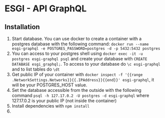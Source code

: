 # ESGI - API GraphQL

## Installation

1. Start database. You can use docker to create a container with a postgres database with the following command: `docker run --name esgi-graphql -e POSTGRES_PASSWORD=postgres -d -p 5432:5432 postgres`
2. You can access to your postgres shell using `docker exec -it -u postgres esgi-graphql psql` and create your database with `CREATE DATABASE esgi_graphql;`. To access to your database do `\c esgi-graphql` and to list tables do `\dt`
3. Get public IP of your container with `docker inspect -f '{{range .NetworkSettings.Networks}}{{.IPAddress}}{{end}}' esgi-graphql`, it will be your POSTGRES_HOST value.
4. Set the database accessible from the outside with the following command `psql -h 127.17.0.2 -U postgres -d esgi-graphql` where 127.17.0.2 is your public IP (not inside the container)
4. Install dependencies with `npm install`
5. 